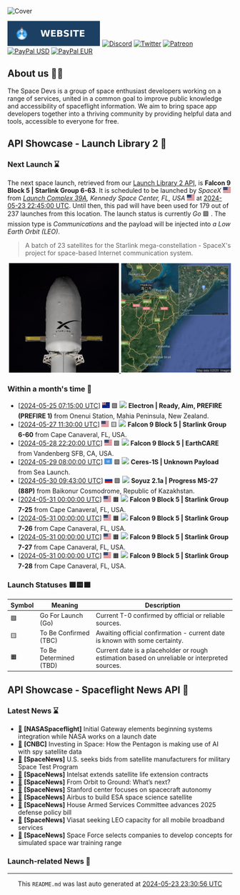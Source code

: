 ![Cover](https://raw.githubusercontent.com/TheSpaceDevs/Tutorials/main/assets/tsd_cover.png)


[![Website](https://raw.githubusercontent.com/TheSpaceDevs/Tutorials/e36b2c250ce7fcd4a801c1ed6cb1f9f9d031696b/assets/badge_tsd_website.svg)](https://thespacedevs.com/)
[![Discord](https://img.shields.io/badge/Discord-%237289DA.svg?style=for-the-badge&logo=discord&logoColor=white)](https://discord.gg/p7ntkNA)
[![Twitter](https://img.shields.io/badge/Twitter-%231DA1F2.svg?style=for-the-badge&logo=Twitter&logoColor=white)](https://twitter.com/TheSpaceDevs)
[![Patreon](https://img.shields.io/badge/Patreon-F96854?style=for-the-badge&logo=patreon&logoColor=white)](https://www.patreon.com/TheSpaceDevs)
[![PayPal USD](https://img.shields.io/badge/PayPal-00457C?style=for-the-badge&logo=paypal&logoColor=white&label=USD)](https://www.paypal.com/donate/?hosted_button_id=UCPX4EL6E9JFA)
[![PayPal EUR](https://img.shields.io/badge/PayPal-00457C?style=for-the-badge&logo=paypal&logoColor=white&label=EUR)](https://www.paypal.com/donate/?hosted_button_id=5S7MGGWJJBHL6)

## About us 🧑‍🚀
The Space Devs is a group of space enthusiast developers working on a range of
services, united in a common goal to improve public knowledge and accessibility
of spaceflight information. We aim to bring space app developers together into a
thriving community by providing helpful data and tools, accessible to everyone
for free.

## API Showcase - Launch Library 2 🚀

### Next Launch ⌛
The next space launch, retrieved from our
<a href="https://thespacedevs.com/llapi">Launch Library 2 API</a>, is
**Falcon 9 Block 5 | Starlink Group 6-63**. It is scheduled to be launched by *SpaceX*
<img width="17" src="https://raw.githubusercontent.com/lipis/flag-icons/main/flags/4x3/us.svg" />
from *<a href="https://en.wikipedia.org/wiki/Kennedy_Space_Center_Launch_Complex_39#Launch_Pad_39A">Launch Complex 39A</a>, Kennedy Space Center, FL, USA*
<img width="17" src="https://raw.githubusercontent.com/lipis/flag-icons/main/flags/4x3/us.svg" />
at <a href="https://www.timeanddate.com/worldclock/fixedtime.html?iso=20240523T224500">2024-05-23 22:45:00 UTC</a>.  Until
then, this pad will have been used for 179
out of 237 launches from this location. The launch status is currently
*Go* 🟩 . The mission type is
*Communications* and the payload will be injected
into *a Low Earth Orbit
(LEO)*.
<br>
<blockquote>
  A batch of 23 satellites for the Starlink mega-constellation - SpaceX's project for space-based Internet communication system.
</blockquote>

<p float="left" align="center">
  <a href="https://en.wikipedia.org/wiki/Falcon_9" >
    <img alt="launch-image" width="49%" src="profile/cache/launch_image.png" />
  </a>
  <a href="https://www.google.com/maps?q=28.60822681,-80.60428186" >
    <img alt="pad-location" width="49%" src="profile/cache/new_pad_image.png"  />
  </a>
</p>

### Within a month's time 📅
- \[<a href="https://www.timeanddate.com/worldclock/fixedtime.html?iso=20240525T071500">2024-05-25 07:15:00 UTC</a>\]  <img width="17" src="https://raw.githubusercontent.com/lipis/flag-icons/main/flags/4x3/nz.svg" /> 🟩  <a href="https://www.google.com/calendar/render?action=TEMPLATE&text=Electron | Ready, Aim, PREFIRE (PREFIRE 1)&location=Onenui Station, Mahia Peninsula, New Zealand&dates=20240525T071500Z%2F20240525T081500Z"><img border="0" width="15" src="https://upload.wikimedia.org/wikipedia/commons/a/a5/Google_Calendar_icon_%282020%29.svg"></a> **Electron | Ready, Aim, PREFIRE (PREFIRE 1)** from Onenui Station, Mahia Peninsula, New Zealand.
- \[<a href="https://www.timeanddate.com/worldclock/fixedtime.html?iso=20240527T113000">2024-05-27 11:30:00 UTC</a>\]  <img width="17" src="https://raw.githubusercontent.com/lipis/flag-icons/main/flags/4x3/us.svg" /> 🟨  <a href="https://www.google.com/calendar/render?action=TEMPLATE&text=Falcon 9 Block 5 | Starlink Group 6-60&location=Cape Canaveral, FL, USA&dates=20240527T113000Z%2F20240527T153000Z"><img border="0" width="15" src="https://upload.wikimedia.org/wikipedia/commons/a/a5/Google_Calendar_icon_%282020%29.svg"></a> **Falcon 9 Block 5 | Starlink Group 6-60** from Cape Canaveral, FL, USA.
- \[<a href="https://www.timeanddate.com/worldclock/fixedtime.html?iso=20240528T222000">2024-05-28 22:20:00 UTC</a>\]  <img width="17" src="https://raw.githubusercontent.com/lipis/flag-icons/main/flags/4x3/us.svg" /> 🟩  <a href="https://www.google.com/calendar/render?action=TEMPLATE&text=Falcon 9 Block 5 | EarthCARE&location=Vandenberg SFB, CA, USA&dates=20240528T222000Z%2F20240528T222000Z"><img border="0" width="15" src="https://upload.wikimedia.org/wikipedia/commons/a/a5/Google_Calendar_icon_%282020%29.svg"></a> **Falcon 9 Block 5 | EarthCARE** from Vandenberg SFB, CA, USA.
- \[<a href="https://www.timeanddate.com/worldclock/fixedtime.html?iso=20240529T080000">2024-05-29 08:00:00 UTC</a>\]  <img width="17" src="https://raw.githubusercontent.com/lipis/flag-icons/main/flags/4x3/un.svg" /> 🟩  <a href="https://www.google.com/calendar/render?action=TEMPLATE&text=Ceres-1S | Unknown Payload&location=Sea Launch&dates=20240529T080000Z%2F20240529T085000Z"><img border="0" width="15" src="https://upload.wikimedia.org/wikipedia/commons/a/a5/Google_Calendar_icon_%282020%29.svg"></a> **Ceres-1S | Unknown Payload** from Sea Launch.
- \[<a href="https://www.timeanddate.com/worldclock/fixedtime.html?iso=20240530T094300">2024-05-30 09:43:00 UTC</a>\]  <img width="17" src="https://raw.githubusercontent.com/lipis/flag-icons/main/flags/4x3/ru.svg" /> 🟩  <a href="https://www.google.com/calendar/render?action=TEMPLATE&text=Soyuz 2.1a | Progress MS-27 (88P)&location=Baikonur Cosmodrome, Republic of Kazakhstan&dates=20240530T094300Z%2F20240530T094300Z"><img border="0" width="15" src="https://upload.wikimedia.org/wikipedia/commons/a/a5/Google_Calendar_icon_%282020%29.svg"></a> **Soyuz 2.1a | Progress MS-27 (88P)** from Baikonur Cosmodrome, Republic of Kazakhstan.
- \[<a href="https://www.timeanddate.com/worldclock/fixedtime.html?iso=20240531T000000">2024-05-31 00:00:00 UTC</a>\]  <img width="17" src="https://raw.githubusercontent.com/lipis/flag-icons/main/flags/4x3/us.svg" /> 🟧  <a href="https://www.google.com/calendar/render?action=TEMPLATE&text=Falcon 9 Block 5 | Starlink Group 7-25&location=Cape Canaveral, FL, USA&dates=20240531T000000Z%2F20240531T000000Z"><img border="0" width="15" src="https://upload.wikimedia.org/wikipedia/commons/a/a5/Google_Calendar_icon_%282020%29.svg"></a> **Falcon 9 Block 5 | Starlink Group 7-25** from Cape Canaveral, FL, USA.
- \[<a href="https://www.timeanddate.com/worldclock/fixedtime.html?iso=20240531T000000">2024-05-31 00:00:00 UTC</a>\]  <img width="17" src="https://raw.githubusercontent.com/lipis/flag-icons/main/flags/4x3/us.svg" /> 🟧  <a href="https://www.google.com/calendar/render?action=TEMPLATE&text=Falcon 9 Block 5 | Starlink Group 7-26&location=Cape Canaveral, FL, USA&dates=20240531T000000Z%2F20240531T000000Z"><img border="0" width="15" src="https://upload.wikimedia.org/wikipedia/commons/a/a5/Google_Calendar_icon_%282020%29.svg"></a> **Falcon 9 Block 5 | Starlink Group 7-26** from Cape Canaveral, FL, USA.
- \[<a href="https://www.timeanddate.com/worldclock/fixedtime.html?iso=20240531T000000">2024-05-31 00:00:00 UTC</a>\]  <img width="17" src="https://raw.githubusercontent.com/lipis/flag-icons/main/flags/4x3/us.svg" /> 🟧  <a href="https://www.google.com/calendar/render?action=TEMPLATE&text=Falcon 9 Block 5 | Starlink Group 7-27&location=Cape Canaveral, FL, USA&dates=20240531T000000Z%2F20240531T000000Z"><img border="0" width="15" src="https://upload.wikimedia.org/wikipedia/commons/a/a5/Google_Calendar_icon_%282020%29.svg"></a> **Falcon 9 Block 5 | Starlink Group 7-27** from Cape Canaveral, FL, USA.
- \[<a href="https://www.timeanddate.com/worldclock/fixedtime.html?iso=20240531T000000">2024-05-31 00:00:00 UTC</a>\]  <img width="17" src="https://raw.githubusercontent.com/lipis/flag-icons/main/flags/4x3/us.svg" /> 🟧  <a href="https://www.google.com/calendar/render?action=TEMPLATE&text=Falcon 9 Block 5 | Starlink Group 7-28&location=Cape Canaveral, FL, USA&dates=20240531T000000Z%2F20240531T000000Z"><img border="0" width="15" src="https://upload.wikimedia.org/wikipedia/commons/a/a5/Google_Calendar_icon_%282020%29.svg"></a> **Falcon 9 Block 5 | Starlink Group 7-28** from Cape Canaveral, FL, USA.


### Launch Statuses 🟩🟨🟧
<p align="center">
    <table class="tg">
    <thead>
      <tr>
        <th class="tg-0pky">Symbol</th>
        <th class="tg-0pky">Meaning</th>
        <th class="tg-0pky">Description</th>
      </tr>
    </thead>
    <tbody>
      <tr>
        <td class="tg-0pky">🟩</td>
        <td class="tg-0pky">Go For Launch (Go)</td>
        <td class="tg-0pky">Current T-0 confirmed by official or reliable sources.</td>
      </tr>
      <tr>
        <td class="tg-0pky">🟨</td>
        <td class="tg-0pky">To Be Confirmed (TBC)</td>
        <td class="tg-0pky">Awaiting official confirmation - current date is known with some certainty.</td>
      </tr>
      <tr>
        <td class="tg-0pky">🟧</td>
        <td class="tg-0pky">To Be Determined (TBD)</td>
        <td class="tg-0pky">Current date is a placeholder or rough estimation based on unreliable or interpreted sources.</td>
      </tr>
    </tbody>
    </table>
</p>

## API Showcase - Spaceflight News API 📰

### Latest News ⌛
- <a href="https://www.nasaspaceflight.com/2024/05/gateway-launch-date/" >🔗</a> **[NASASpaceflight]** Initial Gateway elements beginning systems integration while NASA works on a launch date
- <a href="https://www.cnbc.com/2024/05/23/investing-in-space-how-the-pentagon-uses-ai-with-spy-satellite-data.html" >🔗</a> **[CNBC]** Investing in Space: How the Pentagon is making use of AI with spy satellite data
- <a href="https://spacenews.com/u-s-seeks-bids-from-satellite-manufacturers-for-military-space-test-program/" >🔗</a> **[SpaceNews]** U.S. seeks bids from satellite manufacturers for military Space Test Program
- <a href="https://spacenews.com/intelsat-extends-satellite-life-extension-contracts/" >🔗</a> **[SpaceNews]** Intelsat extends satellite life extension contracts
- <a href="https://spacenews.com/the-satellite-industry-will-answer-the-demand-for-telco-interoperability-with-next-generation-ground-infrastructure/" >🔗</a> **[SpaceNews]** From Orbit to Ground: What’s next?
- <a href="https://spacenews.com/stanford-center-focuses-on-spacecraft-autonomy/" >🔗</a> **[SpaceNews]** Stanford center focuses on spacecraft autonomy
- <a href="https://spacenews.com/airbus-to-build-esa-space-science-satellite/" >🔗</a> **[SpaceNews]** Airbus to build ESA space science satellite
- <a href="https://spacenews.com/house-armed-services-committee-advances-2025-defense-policy-bill/" >🔗</a> **[SpaceNews]** House Armed Services Committee advances 2025 defense policy bill
- <a href="https://spacenews.com/viasat-seeking-leo-capacity-for-all-mobile-broadband-services/" >🔗</a> **[SpaceNews]** Viasat seeking LEO capacity for all mobile broadband services
- <a href="https://spacenews.com/space-force-selects-companies-to-develop-concepts-for-simulated-space-war-training-range/" >🔗</a> **[SpaceNews]** Space Force selects companies to develop concepts for simulated space war training range


### Launch-related News 🚀



<hr>
  <div align="center">
  This <code>README.md</code> was last auto generated at <a href="https://www.timeanddate.com/worldclock/fixedtime.html?iso=20240523T233056">2024-05-23 23:30:56 UTC</a>
  <br>
  <!-- <a href="https://medium.com/@g.h.garrett" target="_blank">Learn to add space launches to your profile here!</a> -->
</div>